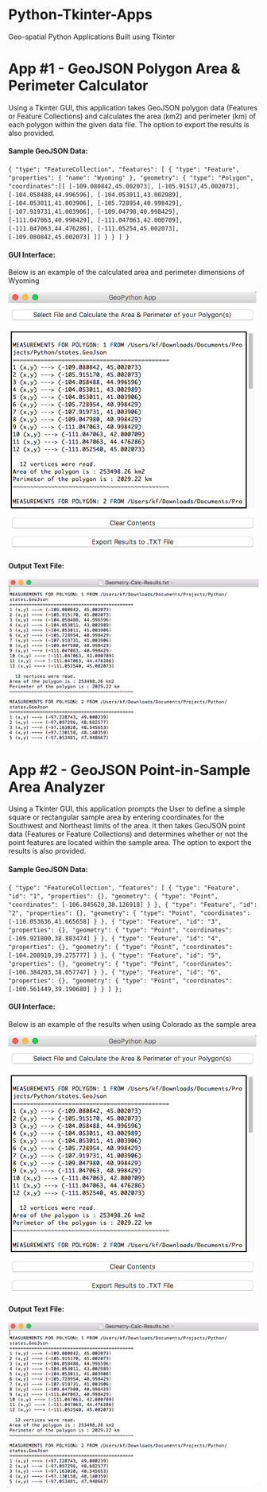 # Python-Tkinter-Apps
Geo-spatial Python Applications Built using Tkinter

# App #1 - GeoJSON Polygon Area & Perimeter Calculator

Using a Tkinter GUI, this application takes GeoJSON polygon data (Features or Feature Collections) and calculates the area (km2) and perimeter (km) of each polygon within the given data file. The option to export the results is also provided.

<h4>Sample GeoJSON Data:</h4>

`{
  "type": "FeatureCollection",
  "features": [
    {
      "type": "Feature",
      "properties": {
	"name": "Wyoming"
	},
      "geometry": {
        "type": "Polygon",
	"coordinates":[[
	[-109.080842,45.002073],
	[-105.91517,45.002073],
	[-104.058488,44.996596],
	[-104.053011,43.002989],
	[-104.053011,41.003906],
	[-105.728954,40.998429],
	[-107.919731,41.003906],
	[-109.04798,40.998429],
	[-111.047063,40.998429],
	[-111.047063,42.000709],
	[-111.047063,44.476286],
	[-111.05254,45.002073],
	[-109.080842,45.002073]
	]]
      }
    }
  ]
}`

<h4>GUI Interface:</h4>

Below is an example of the calculated area and perimeter dimensions of Wyoming

<img src="https://github.com/fitzpk/Python-Tkinter-Apps/blob/master/images/geocalc-gui.png"/>

<h4>Output Text File:</h4>

<img src="https://github.com/fitzpk/Python-Tkinter-Apps/blob/master/images/geocalc-output.png"/>

# App #2 - GeoJSON Point-in-Sample Area Analyzer

Using a Tkinter GUI, this application prompts the User to define a simple square or rectangular sample area by entering coordinates for the Southwest and Northeast limits of the area. It then takes GeoJSON point data (Features or Feature Collections) and determines whether or not the point features are located within the sample area. The option to export the results is also provided.

<h4>Sample GeoJSON Data:</h4>

`{
    "type": "FeatureCollection",
    "features": [
    {
      "type": "Feature",
      "id": "1",
      "properties": {},
      "geometry": {
        "type": "Point",
        "coordinates": [-106.845628,38.126918]
      }
    },
    {
      "type": "Feature",
      "id": "2",
      "properties": {},
      "geometry": {
        "type": "Point",
        "coordinates": [-110.053636,41.665658]
      }
    },
    {
      "type": "Feature",
      "id": "3",
      "properties": {},
      "geometry": {
        "type": "Point",
        "coordinates": [-109.921800,38.883474]
      }
    },
    {
      "type": "Feature",
      "id": "4",
      "properties": {},
      "geometry": {
        "type": "Point",
        "coordinates": [-104.208910,39.275777]
      }
    },
    {
      "type": "Feature",
      "id": "5",
      "properties": {},
      "geometry": {
        "type": "Point",
        "coordinates": [-106.384203,38.057747]
      }
    },
    {
      "type": "Feature",
      "id": "6",
      "properties": {},
      "geometry": {
        "type": "Point",
        "coordinates": [-100.561449,39.190680]
      }
    }
  ]
};`

<h4>GUI Interface:</h4>

Below is an example of the results when using Colorado as the sample area

<img src="https://github.com/fitzpk/Python-Tkinter-Apps/blob/master/images/geocalc-gui.png"/>

<h4>Output Text File:</h4>

<img src="https://github.com/fitzpk/Python-Tkinter-Apps/blob/master/images/geocalc-output.png"/>
